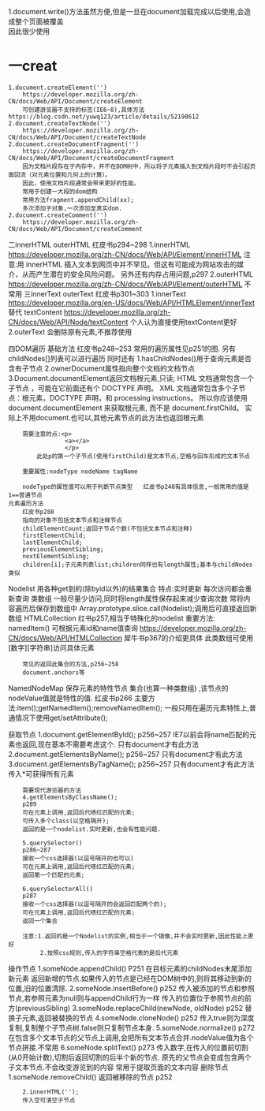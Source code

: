 1.document.write()方法虽然方便,但是一旦在document加载完成以后使用,会造成整个页面被覆盖  
因此很少使用  
  
一creat
===
    1.document.createElement('')
        https://developer.mozilla.org/zh-CN/docs/Web/API/Document/createElement
        可创建游览器不支持的标签(IE6~8),具体方法https://blog.csdn.net/yuwq123/article/details/52198612
    2.document.createTextNode('')
        https://developer.mozilla.org/zh-CN/docs/Web/API/Document/createTextNode
    2.document.createDocumentFragment('')
        https://developer.mozilla.org/zh-CN/docs/Web/API/Document/createDocumentFragment
        因为文档片段存在于内存中，并不在DOM树中，所以将子元素插入到文档片段时不会引起页面回流（对元素位置和几何上的计算）。
        因此，使用文档片段通常会带来更好的性能。
        常用于创建一大段的dom结构
        常用方法fragment.appendChild(xx);
        多次添加子对象,一次添加至真实dom.
    2.document.createComment('')
        https://developer.mozilla.org/zh-CN/docs/Web/API/Document/createComment
二innerHTML outerHTML
    红皮书p294~298
    1.innerHTML
        https://developer.mozilla.org/zh-CN/docs/Web/API/Element/innerHTML
        注意:用 innerHTML 插入文本到网页中并不罕见。但这有可能成为网站攻击的媒介，从而产生潜在的安全风险问题。
        另外还有内存占用问题,p297
    2.outerHTML
        https://developer.mozilla.org/zh-CN/docs/Web/API/Element/outerHTML
        不常用
三innerText outerText
    红皮书p301~303
    1.innerText
        https://developer.mozilla.org/en-US/docs/Web/API/HTMLElement/innerText
      替代
      textContent
        https://developer.mozilla.org/zh-CN/docs/Web/API/Node/textContent
      个人认为直接使用textContent更好
    2.outerText
        会删除原有元素,不推荐使用

四DOM遍历
    基础方法
    红皮书p248~253
        常用的遍历属性见p251的图.
        另有childNodes[]列表可以进行遍历
        同时还有 1.hasChildNodes()用于查询元素是否含有子节点
                2.ownerDocument属性指向整个文档的文档节点
                3.Document.documentElement返回文档根元素,只读;
                HTML 文档通常包含一个子节点 <html>，可能在它前面还有个 DOCTYPE 声明。
                XML 文档通常包含多个子节点：根元素，DOCTYPE 声明，和 processing instructions。
                所以你应该使用 document.documentElement 来获取根元素, 而不是 document.firstChild。
                实际上不用document.也可以,其他元素节点的此方法也返回根元素
        
        需要注意的点:<p>
                    <a></a>
                    </p>
            此处p的第一个子节点(使用firstChild)是文本节点,空格与回车形成的文本节点
            
        重要属性:nodeType nodeName tagName
        
        nodeType的属性值可以用于判断节点类型   红皮书p248有具体信息,一般常用的值是1==普通节点
    元素遍历方法
        红皮书p288
        指向的对象不包括文本节点和注释节点
        childElementCount;返回子节点个数(不包括文本节点和注释)
        firstElementChild;
        lastElementChild;
        previousElementSibling;
        nextElementSibling;
        children[i];子元素列表list;children同样也有length属性;基本与childNodes类似

Nodelist
        用各种get到的(除byid以外)的结果集合
        特点:实时更新  每次访问都会重新查询   类数组
        一般尽量少访问,同时将length属性保存起来减少查询次数
        常将内容遍历后保存到数组中
        Array.prototype.slice.call(Nodelist);调用后可直接返回新数组
HTMLCollection
        红书p257,相当于特殊化的nodelist
        重要方法: namedItem()  可根据元素id和name值查询
        https://developer.mozilla.org/zh-CN/docs/Web/API/HTMLCollection
        犀牛书p367的介绍更具体
        此类数组可使用[数字][字符串]访问具体元素

        常见的返回此集合的方法,p256~258
        document.anchors等

NamedNodeMap
        保存元素的特性节点  集合(也算一种类数组)  ,该节点的nodeValue值就是特性的值.
        红皮书p266
        主要方法:item();getNamedItem();removeNamedItem();
        一般只用在遍历元素特性上,普通情况下使用get/setAttribute();

获取节点
        1.document.getElementById();
        p256~257
        IE7以前会将name匹配的元素也返回,现在基本不需要考虑这个.
        只有document才有此方法
        2.document.getElementsByName();
        p256~257
        只有document才有此方法
        3.document.getElementsByTagName();
        p256~257
        只有document才有此方法
        传入*可获得所有元素

        需要现代游览器的方法
        4.getElementsByClassName();
        p289
        可在元素上调用,返回后代啧红匹配的元素;
        可传入多个class(以空格隔开);
        返回的是一个nodelist.实时更新,也会有性能问题.
        
        5.querySelector()
        p286~287
        接收一个css选择器(以逗号隔开的也可以)
        可在元素上调用,返回后代啧红匹配的元素;
        返回第一个匹配的元素;
        
        6.querySelectorAll()
        p287
        接收一个css选择器(以逗号隔开的会返回匹配两个的);
        可在元素上调用,返回后代啧红匹配的元素;
        返回一个集合
        
        注意:1.返回的是一个Nodelist的实例,相当于一个镜像,并不会实时更新,因此性能上更好
             2.按照css规则,传入的字符串空格代表的是后代元素


操作节点
        1.someNode.appendChild()
        P251
        在目标元素的childNodes末尾添加新元素
        返回新增的节点.如果传入的节点是已经在DOM树中的,则将其移动到新的位置,旧的位置清除.
        2.someNode.insertBefore()
        p252
        传入被添加的节点和参照节点,若参照元素为null则与appendChild行为一样
        传入的位置位于参照节点的前方(previousSibling)
        3.someNode.replaceChild(newNode, oldNode)
        p252
        替换子元素,返回被替换的节点
        4.someNode.cloneNode()
        p252
        传入true则为深度复制,复制整个子节点树.false则只复制节点本身.
        5.someNode.normalize()
        p272
        在包含多个文本节点的父节点上调用,会把所有文本节点合并.nodeValue值为各个节点拼接.不常用
        6.someNode.splitText()
        p273
        传入数字,在传入的位置前切割(从0开始计数),切割后返回切割的后半个新的节点.
        原先的父节点会变成包含两个子文本节点.不会改变游览到的内容
        常用于提取页面的文本内容
删除节点
        1.someNode.removeChild()
        返回被移除的节点
        p252
        
        2.innerHTML('');
        传入空可清空子节点

